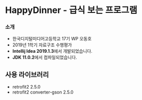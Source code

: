 # HappyDinner - 급식 보는 프로그램

### 소개

* 한국디지털미디어고등학교 17기 WP 오동호
* 2019년 1학기 자료구조 수행평가
* **Intellij Idea 2019.1.3**에서 개발되었습니다.
* **JDK 11.0.2**에서 컴파일되었습니다.


## 사용 라이브러리

* retrofit2 2.5.0
* retrofit2 converter-gson 2.5.0